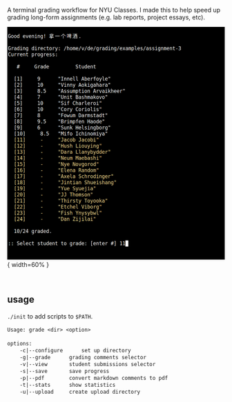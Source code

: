 A terminal grading workflow for NYU Classes. I made this to help speed up grading long-form assignments (e.g. lab reports, project essays, etc). 

![](./media/student-selector-narrow.png){ width=60% }

<br>

## usage

`./init` to add scripts to `$PATH`. 

```
Usage: grade <dir> <option>

options:
	-c|--configure		set up directory
	-g|--grade		grading comments selector
	-v|--view		student submissions selector
	-s|--save		save progress
	-p|--pdf		convert markdown comments to pdf
	-t|--stats		show statistics
	-u|--upload		create upload directory
```
